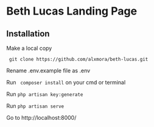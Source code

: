
# Beth Lucas Landing Page
## Installation

Make a local copy

```
 git clone https://github.com/alxmora/beth-lucas.git
```

Rename .env.example file as .env

Run ``` composer install``` on your cmd or terminal

Run ``` php artisan key:generate ```

Run ``` php artisan serve ```

Go to http://localhost:8000/